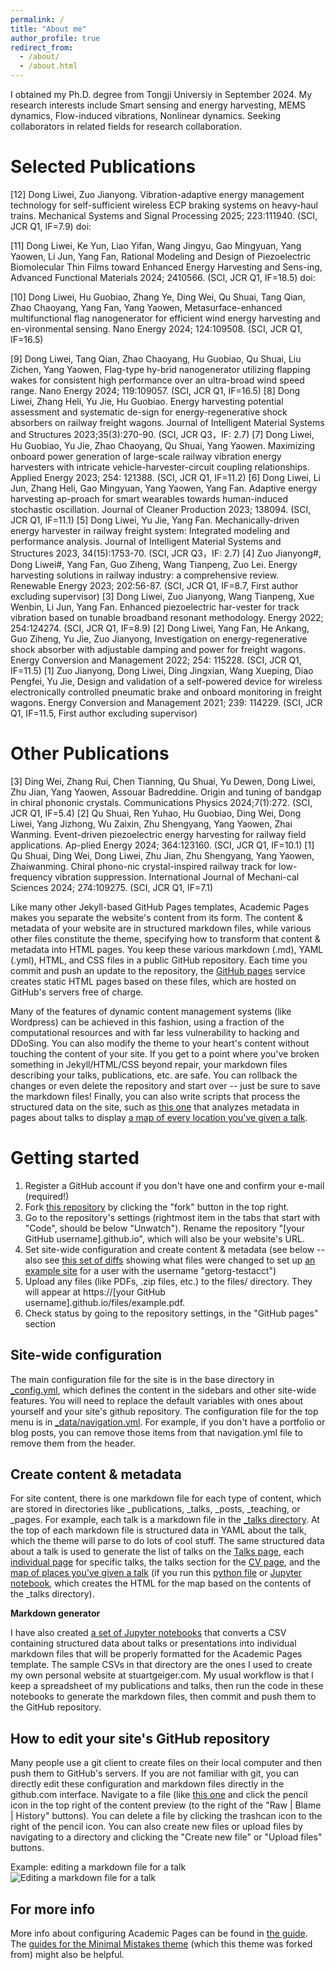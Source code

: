 ```yaml
---
permalink: /
title: "About me"
author_profile: true
redirect_from: 
  - /about/
  - /about.html
---
```


I obtained my Ph.D. degree from Tongji Universiy in September 2024. My research interests include Smart sensing and energy harvesting, MEMS dynamics, Flow-induced vibrations, Nonlinear dynamics. 
Seeking collaborators in related fields for research collaboration.

Selected Publications
======
[12] Dong Liwei, Zuo Jianyong. Vibration-adaptive energy management technology for self-sufficient wireless ECP braking systems on heavy-haul trains. Mechanical Systems and Signal Processing 2025; 223:111940. (SCI, JCR Q1, IF=7.9) doi:

[11] Dong Liwei, Ke Yun, Liao Yifan, Wang Jingyu, Gao Mingyuan, Yang Yaowen, Li Jun, Yang Fan, Rational Modeling and Design of Piezoelectric Biomolecular Thin Films toward Enhanced Energy Harvesting and Sens-ing, Advanced Functional Materials 2024; 2410566. (SCI, JCR Q1, IF=18.5) doi:

[10] Dong Liwei, Hu Guobiao, Zhang Ye, Ding Wei, Qu Shuai, Tang Qian, Zhao Chaoyang, Yang Fan, Yang Yaowen, Metasurface-enhanced multifunctional flag nanogenerator for efficient wind energy harvesting and en-vironmental sensing. Nano Energy 2024; 124:109508. (SCI, JCR Q1, IF=16.5)

[9] Dong Liwei, Tang Qian, Zhao Chaoyang, Hu Guobiao, Qu Shuai, Liu Zichen, Yang Yaowen, Flag-type hy-brid nanogenerator utilizing flapping wakes for consistent high performance over an ultra-broad wind speed range. Nano Energy 2024; 119:109057. (SCI, JCR Q1, IF=16.5)
[8] Dong Liwei, Zhang Heli, Yu Jie, Hu Guobiao. Energy harvesting potential assessment and systematic de-sign for energy-regenerative shock absorbers on railway freight wagons. Journal of Intelligent Material Systems and Structures 2023;35(3):270-90. (SCI, JCR Q3，IF: 2.7)
[7] Dong Liwei, Hu Guobiao, Yu Jie, Zhao Chaoyang, Qu Shuai, Yang Yaowen. Maximizing onboard power generation of large-scale railway vibration energy harvesters with intricate vehicle-harvester-circuit coupling relationships. Applied Energy 2023; 254: 121388. (SCI, JCR Q1, IF=11.2)
[6] Dong Liwei, Li Jun, Zhang Heli, Gao Mingyuan, Yang Yaowen, Yang Fan. Adaptive energy harvesting ap-proach for smart wearables towards human-induced stochastic oscillation. Journal of Cleaner Production 2023; 138094. (SCI, JCR Q1, IF=11.1)
[5] Dong Liwei, Yu Jie, Yang Fan. Mechanically-driven energy harvester in railway freight system: Integrated modeling and performance analysis. Journal of Intelligent Material Systems and Structures 2023, 34(15):1753-70. (SCI, JCR Q3，IF: 2.7)
[4] Zuo Jianyong#, Dong Liwei#, Yang Fan, Guo Ziheng, Wang Tianpeng, Zuo Lei. Energy harvesting solutions in railway industry: a comprehensive review. Renewable Energy 2023; 202:56-87. (SCI, JCR Q1, IF=8.7, First author excluding supervisor)
[3] Dong Liwei, Zuo Jianyong, Wang Tianpeng, Xue Wenbin, Li Jun, Yang Fan. Enhanced piezoelectric har-vester for track vibration based on tunable broadband resonant methodology. Energy 2022; 254:124274. (SCI, JCR Q1, IF=8.9)
[2] Dong Liwei, Yang Fan, He Ankang, Guo Ziheng, Yu Jie, Zuo Jianyong, Investigation on energy-regenerative shock absorber with adjustable damping and power for freight wagons. Energy Conversion and Management 2022; 254: 115228. (SCI, JCR Q1, IF=11.5)
[1] Zuo Jianyong, Dong Liwei, Ding Jingxian, Wang Xueping, Diao Pengfei, Yu Jie, Design and validation of a self-powered device for wireless electronically controlled pneumatic brake and onboard monitoring in freight wagons. Energy Conversion and Management 2021; 239: 114229. (SCI, JCR Q1, IF=11.5, First author excluding supervisor)

Other Publications
======
[3] Ding Wei, Zhang Rui, Chen Tianning, Qu Shuai, Yu Dewen, Dong Liwei, Zhu Jian, Yang Yaowen, Assouar Badreddine. Origin and tuning of bandgap in chiral phononic crystals. Communications Physics 2024;7(1):272. (SCI, JCR Q1, IF=5.4)
[2] Qu Shuai, Ren Yuhao, Hu Guobiao, Ding Wei, Dong Liwei, Yang Jizhong, Wu Zaixin, Zhu Shengyang, Yang Yaowen, Zhai Wanming. Event-driven piezoelectric energy harvesting for railway field applications. Ap-plied Energy 2024; 364:123160. (SCI, JCR Q1, IF=10.1)
[1] Qu Shuai, Ding Wei, Dong Liwei, Zhu Jian, Zhu Shengyang, Yang Yaowen, Zhaiwanming. Chiral phono-nic crystal-inspired railway track for low-frequency vibration suppression. International Journal of Mechani-cal Sciences 2024; 274:109275. (SCI, JCR Q1, IF=7.1)



Like many other Jekyll-based GitHub Pages templates, Academic Pages makes you separate the website's content from its form. The content & metadata of your website are in structured markdown files, while various other files constitute the theme, specifying how to transform that content & metadata into HTML pages. You keep these various markdown (.md), YAML (.yml), HTML, and CSS files in a public GitHub repository. Each time you commit and push an update to the repository, the [GitHub pages](https://pages.github.com/) service creates static HTML pages based on these files, which are hosted on GitHub's servers free of charge.

Many of the features of dynamic content management systems (like Wordpress) can be achieved in this fashion, using a fraction of the computational resources and with far less vulnerability to hacking and DDoSing. You can also modify the theme to your heart's content without touching the content of your site. If you get to a point where you've broken something in Jekyll/HTML/CSS beyond repair, your markdown files describing your talks, publications, etc. are safe. You can rollback the changes or even delete the repository and start over -- just be sure to save the markdown files! Finally, you can also write scripts that process the structured data on the site, such as [this one](https://github.com/academicpages/academicpages.github.io/blob/master/talkmap.ipynb) that analyzes metadata in pages about talks to display [a map of every location you've given a talk](https://academicpages.github.io/talkmap.html).

Getting started
======
1. Register a GitHub account if you don't have one and confirm your e-mail (required!)
1. Fork [this repository](https://github.com/academicpages/academicpages.github.io) by clicking the "fork" button in the top right. 
1. Go to the repository's settings (rightmost item in the tabs that start with "Code", should be below "Unwatch"). Rename the repository "[your GitHub username].github.io", which will also be your website's URL.
1. Set site-wide configuration and create content & metadata (see below -- also see [this set of diffs](http://archive.is/3TPas) showing what files were changed to set up [an example site](https://getorg-testacct.github.io) for a user with the username "getorg-testacct")
1. Upload any files (like PDFs, .zip files, etc.) to the files/ directory. They will appear at https://[your GitHub username].github.io/files/example.pdf.  
1. Check status by going to the repository settings, in the "GitHub pages" section

Site-wide configuration
------
The main configuration file for the site is in the base directory in [_config.yml](https://github.com/academicpages/academicpages.github.io/blob/master/_config.yml), which defines the content in the sidebars and other site-wide features. You will need to replace the default variables with ones about yourself and your site's github repository. The configuration file for the top menu is in [_data/navigation.yml](https://github.com/academicpages/academicpages.github.io/blob/master/_data/navigation.yml). For example, if you don't have a portfolio or blog posts, you can remove those items from that navigation.yml file to remove them from the header. 

Create content & metadata
------
For site content, there is one markdown file for each type of content, which are stored in directories like _publications, _talks, _posts, _teaching, or _pages. For example, each talk is a markdown file in the [_talks directory](https://github.com/academicpages/academicpages.github.io/tree/master/_talks). At the top of each markdown file is structured data in YAML about the talk, which the theme will parse to do lots of cool stuff. The same structured data about a talk is used to generate the list of talks on the [Talks page](https://academicpages.github.io/talks), each [individual page](https://academicpages.github.io/talks/2012-03-01-talk-1) for specific talks, the talks section for the [CV page](https://academicpages.github.io/cv), and the [map of places you've given a talk](https://academicpages.github.io/talkmap.html) (if you run this [python file](https://github.com/academicpages/academicpages.github.io/blob/master/talkmap.py) or [Jupyter notebook](https://github.com/academicpages/academicpages.github.io/blob/master/talkmap.ipynb), which creates the HTML for the map based on the contents of the _talks directory).

**Markdown generator**

I have also created [a set of Jupyter notebooks](https://github.com/academicpages/academicpages.github.io/tree/master/markdown_generator
) that converts a CSV containing structured data about talks or presentations into individual markdown files that will be properly formatted for the Academic Pages template. The sample CSVs in that directory are the ones I used to create my own personal website at stuartgeiger.com. My usual workflow is that I keep a spreadsheet of my publications and talks, then run the code in these notebooks to generate the markdown files, then commit and push them to the GitHub repository.

How to edit your site's GitHub repository
------
Many people use a git client to create files on their local computer and then push them to GitHub's servers. If you are not familiar with git, you can directly edit these configuration and markdown files directly in the github.com interface. Navigate to a file (like [this one](https://github.com/academicpages/academicpages.github.io/blob/master/_talks/2012-03-01-talk-1.md) and click the pencil icon in the top right of the content preview (to the right of the "Raw | Blame | History" buttons). You can delete a file by clicking the trashcan icon to the right of the pencil icon. You can also create new files or upload files by navigating to a directory and clicking the "Create new file" or "Upload files" buttons. 

Example: editing a markdown file for a talk
![Editing a markdown file for a talk](/images/editing-talk.png)

For more info
------
More info about configuring Academic Pages can be found in [the guide](https://academicpages.github.io/markdown/). The [guides for the Minimal Mistakes theme](https://mmistakes.github.io/minimal-mistakes/docs/configuration/) (which this theme was forked from) might also be helpful.
